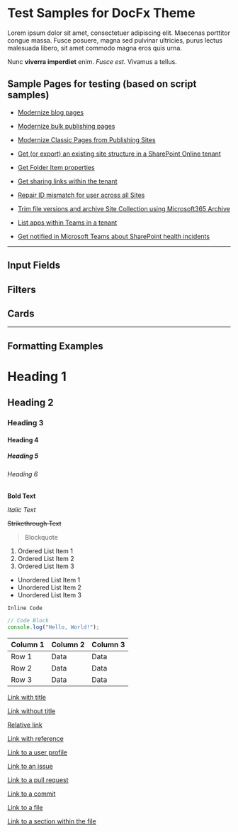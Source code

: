 # Test Samples for DocFx Theme

Lorem ipsum dolor sit amet, consectetuer adipiscing elit. Maecenas porttitor congue massa. Fusce posuere, magna sed pulvinar ultricies, purus lectus malesuada libero, 
sit amet commodo magna eros quis urna.

Nunc **viverra imperdiet** enim. _Fusce est._ Vivamus a tellus.

## Sample Pages for testing (based on script samples)

- [Modernize blog pages](../scripts/modernize-blog-pages/README.md)
- [Modernize bulk publishing pages](../scripts/modernize-bulk-publishing-pages/README.md)
- [Modernize Classic Pages from Publishing Sites](../scripts/modernize-classic-pages-from-publishing-sites/README.md)

- [Get (or export) an existing site structure in a SharePoint Online tenant](../scripts/spo-get-existing-site-structure/README.md)
- [Get Folder Item properties](../scripts/spo-get-folder-item/README.md)
- [Get sharing links within the tenant](../scripts/spo-get-sharinglinks/README.md)
- [Repair ID mismatch for user across all Sites](../scripts/spo-repair-user-idmismatch/README.md)
- [Trim file versions and archive Site Collection using Microsoft365 Archive](../scripts/spo-trim-and-m365-archive-sitecollection/README.md)
- [List apps within Teams in a tenant](../scripts/teams-list-installed-apps/README.md)
- [Get notified in Microsoft Teams about SharePoint health incidents](../scripts/tenant-health-notify-teams/README.md)

<hr />

## Input Fields

## Filters

## Cards


<hr />

## Formatting Examples

# Heading 1
## Heading 2
### Heading 3
#### Heading 4
##### Heading 5
###### Heading 6

**Bold Text**

*Italic Text*

~~Strikethrough Text~~

> Blockquote

1. Ordered List Item 1
2. Ordered List Item 2
3. Ordered List Item 3

- Unordered List Item 1
- Unordered List Item 2
- Unordered List Item 3

`Inline Code`

```javascript
// Code Block
console.log("Hello, World!");
```

| Column 1 | Column 2 | Column 3 |
|----------|----------|----------|
| Row 1    | Data     | Data     |
| Row 2    | Data     | Data     |
| Row 3    | Data     | Data     |

[Link with title](https://www.example.com "Example.com")

[Link without title](https://www.example.com)

[Relative link](/path/to/file)

[Link with reference][reference]

[reference]: https://www.example.com "Example.com"

[Link to a user profile](https://github.com/username)

[Link to an issue](https://github.com/username/repo/issues/1)

[Link to a pull request](https://github.com/username/repo/pull/1)

[Link to a commit](https://github.com/username/repo/commit/SHA)

[Link to a file](https://github.com/username/repo/blob/branch/filename)

[Link to a section within the file](https://github.com/username/repo/blob/branch/filename#section)

<!-- <img src="https://m365-visitor-stats.azurewebsites.net/script-samples" aria-hidden="true" /> -->